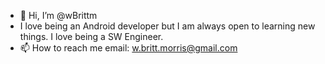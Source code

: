 - 👋 Hi, I’m @wBrittm
- I love being an Android developer but I am always open to learning new things. I love being a SW Engineer.
- 📫 How to reach me email: w.britt.morris@gmail.com

<!---
wBrittm/wBrittm is a ✨ special ✨ repository because its `README.md` (this file) appears on your GitHub profile.
You can click the Preview link to take a look at your changes.
--->
